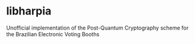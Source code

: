 # libharpia
Unofficial implementation of the Post-Quantum Cryptography scheme for the Brazilian Electronic Voting Booths
